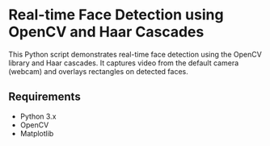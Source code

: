 # Real-time Face Detection using OpenCV and Haar Cascades

This Python script demonstrates real-time face detection using the OpenCV library and Haar cascades. 
It captures video from the default camera (webcam) and overlays rectangles on detected faces.

## Requirements

- Python 3.x
- OpenCV
- Matplotlib

